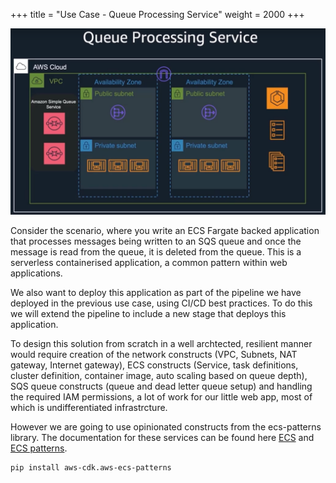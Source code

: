 +++
title = "Use Case - Queue Processing Service"
weight = 2000
+++

![](./queue-processing.png)

Consider the scenario, where you write an ECS Fargate backed application that processes messages being written to an SQS queue and once the message is read from the queue, it is deleted from the queue. This is a serverless containerised application, a common pattern within web applications.

We also want to deploy this application as part of the pipeline we have deployed in the previous use case, using CI/CD best practices. To do this we will extend the pipeline to include a new stage that deploys this application.  

To design this solution from scratch in a well archtected, resilient manner would require creation of the network constructs (VPC, Subnets, NAT gateway, Internet gateway), ECS constructs (Service, task definitions, cluster definition, container image, auto scaling based on queue depth), SQS queue constructs (queue and dead letter queue setup) and handling the required IAM permissions, a lot of work for our little web app, most of which is undifferentiated infrastrcture. 

However we are going to use opinionated constructs from the ecs-patterns library. The documentation for these services can be found here [ECS](https://docs.aws.amazon.com/cdk/api/latest/docs/aws-ecs-readme.html) and [ECS patterns](https://docs.aws.amazon.com/cdk/api/latest/docs/aws-ecs-patterns-readme.html).

```
pip install aws-cdk.aws-ecs-patterns
```

